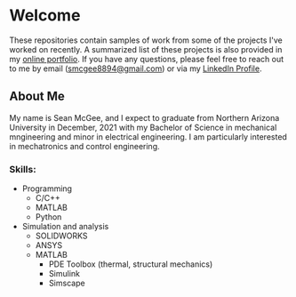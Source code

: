 # Welcome
These repositories contain samples of work from some of the projects I've worked on recently. A summarized list of these projects is also provided in my [online portfolio](smcgee8894.github.io/). If you have any questions, please feel free to reach out to me by email ([smcgee8894@gmail.com](smcgee8894@gmail.com)) or via my [LinkedIn Profile](https://www.linkedin.com/in/sean-mcgee-55b00026/).

## About Me
My name is Sean McGee, and I expect to graduate from Northern Arizona University in December, 2021 with my Bachelor of Science in mechanical mngineering and minor in electrical engineering. I am particularly interested in mechatronics and control engineering.


### Skills:
- Programming
  - C/C++
  - MATLAB
  - Python
- Simulation and analysis
  - SOLIDWORKS
  - ANSYS
  - MATLAB
    - PDE Toolbox (thermal, structural mechanics)
    - Simulink
    - Simscape

